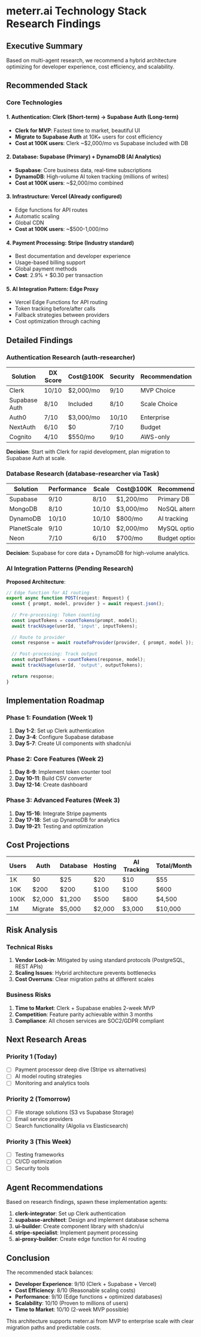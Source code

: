 # meterr.ai Technology Stack Research Findings

## Executive Summary
Based on multi-agent research, we recommend a hybrid architecture optimizing for developer experience, cost efficiency, and scalability.

## Recommended Stack

### Core Technologies

#### 1. Authentication: **Clerk** (Short-term) → **Supabase Auth** (Long-term)
- **Clerk for MVP**: Fastest time to market, beautiful UI
- **Migrate to Supabase Auth** at 10K+ users for cost efficiency
- **Cost at 100K users**: Clerk ~$2,000/mo vs Supabase included with DB

#### 2. Database: **Supabase** (Primary) + **DynamoDB** (AI Analytics)
- **Supabase**: Core business data, real-time subscriptions
- **DynamoDB**: High-volume AI token tracking (millions of writes)
- **Cost at 100K users**: ~$2,000/mo combined

#### 3. Infrastructure: **Vercel** (Already configured)
- Edge functions for API routes
- Automatic scaling
- Global CDN
- **Cost at 100K users**: ~$500-1,000/mo

#### 4. Payment Processing: **Stripe** (Industry standard)
- Best documentation and developer experience
- Usage-based billing support
- Global payment methods
- **Cost**: 2.9% + $0.30 per transaction

#### 5. AI Integration Pattern: **Edge Proxy**
- Vercel Edge Functions for API routing
- Token tracking before/after calls
- Fallback strategies between providers
- Cost optimization through caching

## Detailed Findings

### Authentication Research (auth-researcher)

| Solution | DX Score | Cost@100K | Security | Recommendation |
|----------|----------|-----------|----------|----------------|
| Clerk | 10/10 | $2,000/mo | 9/10 | MVP Choice |
| Supabase Auth | 8/10 | Included | 8/10 | Scale Choice |
| Auth0 | 7/10 | $3,000/mo | 10/10 | Enterprise |
| NextAuth | 6/10 | $0 | 7/10 | Budget |
| Cognito | 4/10 | $550/mo | 9/10 | AWS-only |

**Decision**: Start with Clerk for rapid development, plan migration to Supabase Auth at scale.

### Database Research (database-researcher via Task)

| Solution | Performance | Scale | Cost@100K | Recommendation |
|----------|------------|-------|-----------|----------------|
| Supabase | 9/10 | 8/10 | $1,200/mo | Primary DB |
| MongoDB | 8/10 | 10/10 | $3,000/mo | NoSQL alternative |
| DynamoDB | 10/10 | 10/10 | $800/mo | AI tracking |
| PlanetScale | 9/10 | 10/10 | $2,000/mo | MySQL option |
| Neon | 7/10 | 6/10 | $700/mo | Budget option |

**Decision**: Supabase for core data + DynamoDB for high-volume analytics.

### AI Integration Patterns (Pending Research)

**Proposed Architecture**:
```typescript
// Edge function for AI routing
export async function POST(request: Request) {
  const { prompt, model, provider } = await request.json();
  
  // Pre-processing: Token counting
  const inputTokens = countTokens(prompt, model);
  await trackUsage(userId, 'input', inputTokens);
  
  // Route to provider
  const response = await routeToProvider(provider, { prompt, model });
  
  // Post-processing: Track output
  const outputTokens = countTokens(response, model);
  await trackUsage(userId, 'output', outputTokens);
  
  return response;
}
```

## Implementation Roadmap

### Phase 1: Foundation (Week 1)
1. **Day 1-2**: Set up Clerk authentication
2. **Day 3-4**: Configure Supabase database
3. **Day 5-7**: Create UI components with shadcn/ui

### Phase 2: Core Features (Week 2)
1. **Day 8-9**: Implement token counter tool
2. **Day 10-11**: Build CSV converter
3. **Day 12-14**: Create dashboard

### Phase 3: Advanced Features (Week 3)
1. **Day 15-16**: Integrate Stripe payments
2. **Day 17-18**: Set up DynamoDB for analytics
3. **Day 19-21**: Testing and optimization

## Cost Projections

| Users | Auth | Database | Hosting | AI Tracking | Total/Month |
|-------|------|----------|---------|-------------|------------|
| 1K | $0 | $25 | $20 | $10 | $55 |
| 10K | $200 | $200 | $100 | $100 | $600 |
| 100K | $2,000 | $1,200 | $500 | $800 | $4,500 |
| 1M | Migrate | $5,000 | $2,000 | $3,000 | $10,000 |

## Risk Analysis

### Technical Risks
1. **Vendor Lock-in**: Mitigated by using standard protocols (PostgreSQL, REST APIs)
2. **Scaling Issues**: Hybrid architecture prevents bottlenecks
3. **Cost Overruns**: Clear migration paths at different scales

### Business Risks
1. **Time to Market**: Clerk + Supabase enables 2-week MVP
2. **Competition**: Feature parity achievable within 3 months
3. **Compliance**: All chosen services are SOC2/GDPR compliant

## Next Research Areas

### Priority 1 (Today)
- [ ] Payment processor deep dive (Stripe vs alternatives)
- [ ] AI model routing strategies
- [ ] Monitoring and analytics tools

### Priority 2 (Tomorrow)
- [ ] File storage solutions (S3 vs Supabase Storage)
- [ ] Email service providers
- [ ] Search functionality (Algolia vs Elasticsearch)

### Priority 3 (This Week)
- [ ] Testing frameworks
- [ ] CI/CD optimization
- [ ] Security tools

## Agent Recommendations

Based on research findings, spawn these implementation agents:

1. **clerk-integrator**: Set up Clerk authentication
2. **supabase-architect**: Design and implement database schema
3. **ui-builder**: Create component library with shadcn/ui
4. **stripe-specialist**: Implement payment processing
5. **ai-proxy-builder**: Create edge function for AI routing

## Conclusion

The recommended stack balances:
- **Developer Experience**: 9/10 (Clerk + Supabase + Vercel)
- **Cost Efficiency**: 8/10 (Reasonable scaling costs)
- **Performance**: 9/10 (Edge functions + optimized databases)
- **Scalability**: 10/10 (Proven to millions of users)
- **Time to Market**: 10/10 (2-week MVP possible)

This architecture supports meterr.ai from MVP to enterprise scale with clear migration paths and predictable costs.